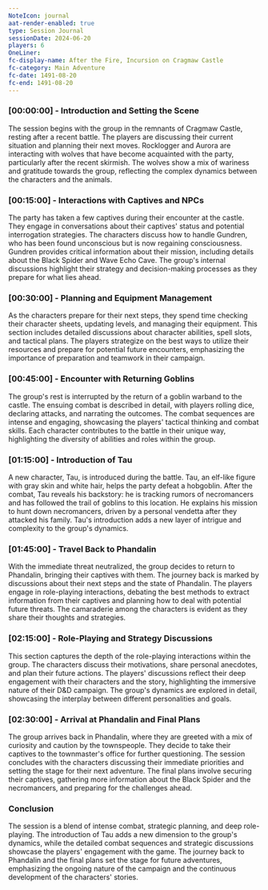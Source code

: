 ```yaml
---
NoteIcon: journal
aat-render-enabled: true
type: Session Journal
sessionDate: 2024-06-20
players: 6
OneLiner: 
fc-display-name: After the Fire, Incursion on Cragmaw Castle
fc-category: Main Adventure
fc-date: 1491-08-20
fc-end: 1491-08-20
---
```

### [00:00:00] - Introduction and Setting the Scene

The session begins with the group in the remnants of Cragmaw Castle, resting after a recent battle. The players are discussing their current situation and planning their next moves. Rocklogger and Aurora are interacting with wolves that have become acquainted with the party, particularly after the recent skirmish. The wolves show a mix of wariness and gratitude towards the group, reflecting the complex dynamics between the characters and the animals.

### [00:15:00] - Interactions with Captives and NPCs

The party has taken a few captives during their encounter at the castle. They engage in conversations about their captives' status and potential interrogation strategies. The characters discuss how to handle Gundren, who has been found unconscious but is now regaining consciousness. Gundren provides critical information about their mission, including details about the Black Spider and Wave Echo Cave. The group's internal discussions highlight their strategy and decision-making processes as they prepare for what lies ahead.

### [00:30:00] - Planning and Equipment Management

As the characters prepare for their next steps, they spend time checking their character sheets, updating levels, and managing their equipment. This section includes detailed discussions about character abilities, spell slots, and tactical plans. The players strategize on the best ways to utilize their resources and prepare for potential future encounters, emphasizing the importance of preparation and teamwork in their campaign.

### [00:45:00] - Encounter with Returning Goblins

The group's rest is interrupted by the return of a goblin warband to the castle. The ensuing combat is described in detail, with players rolling dice, declaring attacks, and narrating the outcomes. The combat sequences are intense and engaging, showcasing the players' tactical thinking and combat skills. Each character contributes to the battle in their unique way, highlighting the diversity of abilities and roles within the group.

### [01:15:00] - Introduction of Tau

A new character, Tau, is introduced during the battle. Tau, an elf-like figure with gray skin and white hair, helps the party defeat a hobgoblin. After the combat, Tau reveals his backstory: he is tracking rumors of necromancers and has followed the trail of goblins to this location. He explains his mission to hunt down necromancers, driven by a personal vendetta after they attacked his family. Tau's introduction adds a new layer of intrigue and complexity to the group's dynamics.

### [01:45:00] - Travel Back to Phandalin

With the immediate threat neutralized, the group decides to return to Phandalin, bringing their captives with them. The journey back is marked by discussions about their next steps and the state of Phandalin. The players engage in role-playing interactions, debating the best methods to extract information from their captives and planning how to deal with potential future threats. The camaraderie among the characters is evident as they share their thoughts and strategies.

### [02:15:00] - Role-Playing and Strategy Discussions

This section captures the depth of the role-playing interactions within the group. The characters discuss their motivations, share personal anecdotes, and plan their future actions. The players' discussions reflect their deep engagement with their characters and the story, highlighting the immersive nature of their D&D campaign. The group's dynamics are explored in detail, showcasing the interplay between different personalities and goals.

### [02:30:00] - Arrival at Phandalin and Final Plans

The group arrives back in Phandalin, where they are greeted with a mix of curiosity and caution by the townspeople. They decide to take their captives to the townmaster's office for further questioning. The session concludes with the characters discussing their immediate priorities and setting the stage for their next adventure. The final plans involve securing their captives, gathering more information about the Black Spider and the necromancers, and preparing for the challenges ahead.

### Conclusion

The session is a blend of intense combat, strategic planning, and deep role-playing. The introduction of Tau adds a new dimension to the group's dynamics, while the detailed combat sequences and strategic discussions showcase the players' engagement with the game. The journey back to Phandalin and the final plans set the stage for future adventures, emphasizing the ongoing nature of the campaign and the continuous development of the characters' stories.